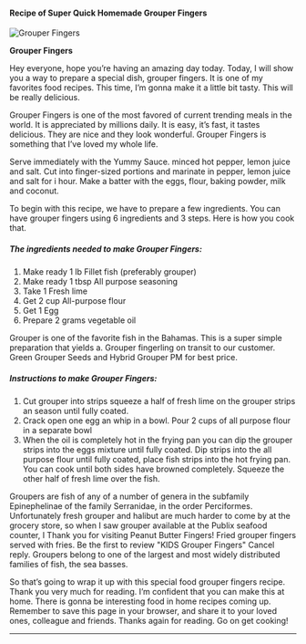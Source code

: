             

#### Recipe of Super Quick Homemade Grouper Fingers

![Grouper Fingers](https://img-global.cpcdn.com/recipes/4823623404617728/751x532cq70/grouper-fingers-recipe-main-photo.jpg)

**Grouper Fingers**

Hey everyone, hope you’re having an amazing day today. Today, I will show you a way to prepare a special dish, grouper fingers. It is one of my favorites food recipes. This time, I’m gonna make it a little bit tasty. This will be really delicious.

Grouper Fingers is one of the most favored of current trending meals in the world. It is appreciated by millions daily. It is easy, it’s fast, it tastes delicious. They are nice and they look wonderful. Grouper Fingers is something that I’ve loved my whole life.

Serve immediately with the Yummy Sauce. minced hot pepper, lemon juice and salt. Cut into finger-sized portions and marinate in pepper, lemon juice and salt for i hour. Make a batter with the eggs, flour, baking powder, milk and coconut.

To begin with this recipe, we have to prepare a few ingredients. You can have grouper fingers using 6 ingredients and 3 steps. Here is how you cook that.

##### The ingredients needed to make Grouper Fingers:

1.  Make ready 1 lb Fillet fish (preferably grouper)
2.  Make ready 1 tbsp All purpose seasoning
3.  Take 1 Fresh lime
4.  Get 2 cup All-purpose flour
5.  Get 1 Egg
6.  Prepare 2 grams vegetable oil

Grouper is one of the favorite fish in the Bahamas. This is a super simple preparation that yields a. Grouper fingerling on transit to our customer. Green Grouper Seeds and Hybrid Grouper PM for best price.

##### Instructions to make Grouper Fingers:

1.  Cut grouper into strips squeeze a half of fresh lime on the grouper strips an season until fully coated.
2.  Crack open one egg an whip in a bowl. Pour 2 cups of all purpose flour in a separate bowl
3.  When the oil is completely hot in the frying pan you can dip the grouper strips into the eggs mixture until fully coated. Dip strips into the all purpose flour until fully coated, place fish strips into the hot frying pan. You can cook until both sides have browned completely. Squeeze the other half of fresh lime over the fish.

Groupers are fish of any of a number of genera in the subfamily Epinephelinae of the family Serranidae, in the order Perciformes. Unfortunately fresh grouper and halibut are much harder to come by at the grocery store, so when I saw grouper available at the Publix seafood counter, I Thank you for visiting Peanut Butter Fingers! Fried grouper fingers served with fries. Be the first to review "KIDS Grouper Fingers" Cancel reply. Groupers belong to one of the largest and most widely distributed families of fish, the sea basses.

So that’s going to wrap it up with this special food grouper fingers recipe. Thank you very much for reading. I’m confident that you can make this at home. There is gonna be interesting food in home recipes coming up. Remember to save this page in your browser, and share it to your loved ones, colleague and friends. Thanks again for reading. Go on get cooking!

* * *
